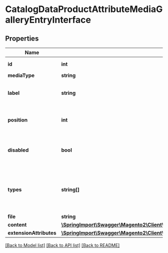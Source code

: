 # CatalogDataProductAttributeMediaGalleryEntryInterface

## Properties
Name | Type | Description | Notes
------------ | ------------- | ------------- | -------------
**id** | **int** | Gallery entry ID | [optional] 
**mediaType** | **string** | Media type | 
**label** | **string** | Gallery entry alternative text | 
**position** | **int** | Gallery entry position (sort order) | 
**disabled** | **bool** | If gallery entry is hidden from product page | 
**types** | **string[]** | Gallery entry image types (thumbnail, image, small_image etc) | 
**file** | **string** | File path | [optional] 
**content** | [**\SpringImport\Swagger\Magento2\Client\Model\FrameworkDataImageContentInterface**](FrameworkDataImageContentInterface.md) |  | [optional] 
**extensionAttributes** | [**\SpringImport\Swagger\Magento2\Client\Model\CatalogDataProductAttributeMediaGalleryEntryExtensionInterface**](CatalogDataProductAttributeMediaGalleryEntryExtensionInterface.md) |  | [optional] 

[[Back to Model list]](../README.md#documentation-for-models) [[Back to API list]](../README.md#documentation-for-api-endpoints) [[Back to README]](../README.md)


